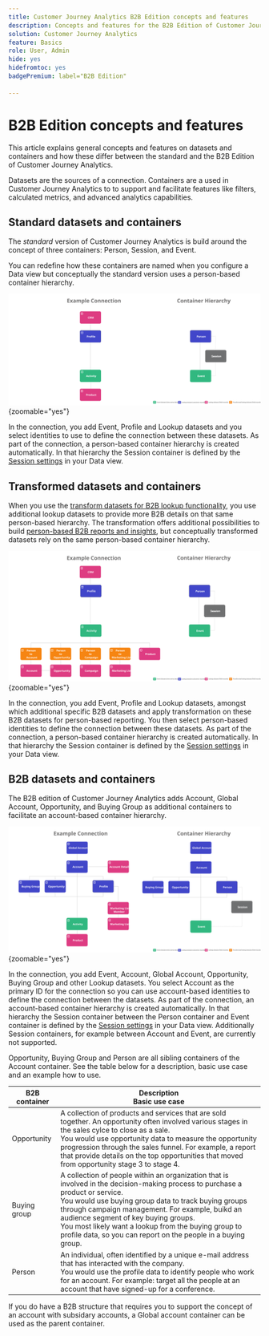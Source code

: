 ```yaml
---
title: Customer Journey Analytics B2B Edition concepts and features
description: Concepts and features for the B2B Edition of Customer Journey Analytics.
solution: Customer Journey Analytics
feature: Basics
role: User, Admin
hide: yes
hidefromtoc: yes
badgePremium: label="B2B Edition"

---
```

# B2B Edition concepts and features

This article explains general concepts and features on datasets and containers and how these differ between the standard and the B2B Edition of Customer Journey Analytics.

Datasets are the sources of a connection. Containers are a used in Customer Journey Analytics to to support and facilitate features like filters, calculated metrics, and advanced analytics capabilities.


## Standard datasets and containers

The *standard* version of Customer Journey Analytics is build around the concept of three containers: Person, Session, and Event.

You can redefine how these containers are named when you configure a Data view but conceptually the standard version uses a person-based container hierarchy.

![B2C](assets/b2c.svg){zoomable="yes"}

In the connection, you add Event, Profile and Lookup datasets and you select identities to use to define the connection between these datasets. As part of the connection, a person-based container hierarchy is created automatically. In that hierarchy the Session container is defined by the [Session settings](/help/data-views/session-settings.md) in your Data view.


## Transformed datasets and containers

When you use the [transform datasets for B2B lookup functionality](/help/connections/transform-datasets-b2b-lookups.md), you use additional lookup datasets to provide more B2B details on that same person-based hierarchy. The transformation offers additional possibilities to build [person-based B2B reports and insights](/help/use-cases/b2b/example.md), but conceptually transformed datasets rely on the same person-based container hierarchy.

![B2C transformed](assets/b2c-transformed.svg){zoomable="yes"}

In the connection, you add Event, Profile and Lookup datasets, amongst which additional specific B2B datasets and apply transformation on these B2B datasets for person-based reporting. You then select person-based identities to define the connection between these datasets. As part of the connection, a person-based container hierarchy is created automatically. In that hierarchy the Session container is defined by the [Session settings](/help/data-views/session-settings.md) in your Data view.

## B2B datasets and containers

The B2B edition of Customer Journey Analytics adds Account, Global Account, Opportunity, and Buying Group as additional containers to facilitate an account-based container hierarchy.

![B2B](assets/b2b.svg){zoomable="yes"}

In the connection, you add Event, Account, Global Account, Opportunity, Buying Group and other Lookup datasets. You select Account as the primary ID for the connection so you can use account-based identities to define the connection between the datasets. As part of the connection, an account-based container hierarchy is created automatically. In that hierarchy the Session container between the Person container and Event container is defined by the [Session settings](/help/data-views/session-settings.md) in your Data view. Additionally Session containers, for example between Account and Event, are currently not supported.

Opportunity, Buying Group and Person are all sibling containers of the Account container. See the table below for a description, basic use case and an example how to use.

| B2B container | Description<br/>Basic use case |
|---|---|
| Opportunity | A collection of products and services that are sold together. An opportunity often involved various stages in the sales cylce to close as a sale.<br>You would use opportunity data to measure the opportunity progression through the sales funnel. For example, a report that provide details on the top opportunities that moved from opportunity stage 3 to stage 4. |
| Buying group | A collection of people within an organization that is involved in the decision-making process to purchase a product or service. <br/>You would use buying group data to track buying groups through campaign management. For example, buikd an audience segment of key buying groups.<br/> You most likely want a lookup from the buying group to profile data, so you can report on the people in a buying group. |
| Person | An individual, often identified by a unique e-mail address that has interacted with the company. <br/>You would use the profile data to identify people who work for an account. For example: target all the people at an account that have signed-up for a conference. |

If you do have a B2B structure that requires you to support the concept of an account with subsidary accounts, a Global account container can be used as the parent container.




<!--

## Structure datasets

### Account

* account_id
* business_unit
* global_account_id
* location


### Global account

* global_account_id
* headquarters
* industry
* organization_name


### Buying group

* global_account_id
* purchase_category
* account_id
* decision_maker
* buying_group_id


### Opportunity

* global_account_id
* revenue_potential
* account_id
* opportunity_id
* sales_stage


### Profile

* global_account_id
* full_name
* job_title
* person_id
* department
* account_id


### Event

* global_account_id
* event_outcome
* person_id
* event_description
* event_durations
* account_id
* opportunity_id
* buying_group_id

-->